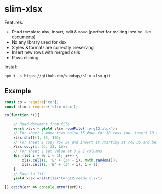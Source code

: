 # slim-xlsx

Features:
* Read template xlsx, insert, edit & save (perfect for making invoice-like documents)
* No any library used for xlsx
* Styles & formats are correctly preserving
* Insert new rows with merged cells
* Rows cloning

Install:
```bash
npm i -s https://github.com/sundagy/slim-xlsx.git
```

## Example
```javascript
const co = require('co');
const slim = require('slim-xlsx');

co(function *(){

    // Read document from file
    const xlsx = yield slim.readFile('torg12.xlsx');
    // For sheet 1 move rows below 35 down for 10 rows (ow. insert 10 rows in sheet 1 after 35 row)
    xlsx.shift(1, 35, 10);
    // For sheet 1 copy row 34 and insert it starting at row 35 and below 10 times
    xlsx.copy(1, 34, 35, 10);
    // For sheet 1 set value at B & E columns
    for (let i = 0; i < 11; i++) {
        xlsx.cell(1, 'E' + (34 + i), Math.random());
        xlsx.cell(1, 'B' + (34 + i), i + 1);
    }
    // Save to file
    yield xlsx.writeFile('torg12-ready.xlsx');

}).catch(err => console.error(err));
```
